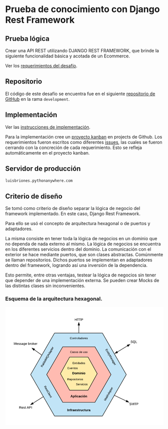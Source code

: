 # Prueba de conocimiento con Django Rest Framework

## Prueba lógica
Crear una API REST utilizando DJANGO REST FRAMEWORK, que brinde la siguiente funcionalidad básica y acotada de un
Ecommerce.

Ver los [requerimientos del desafío](documentacion/instrucciones_desafio.md).

## Repositorio
El código de este desafío se encuentra fue en el siguiente [repositorio de GitHub](https://github.com/VulturARG/clicOH-challenge/tree/development) en la rama `development`. 

## Implementación
Ver las [instrucciones de implementación](documentacion/instrucciones_implementacion.md).

Para la implementación cree un [proyecto kanban](https://github.com/VulturARG/clicOH-challenge/projects/1) en projects de Github.
Los requerimientos fueron escritos como diferentes [issues](https://github.com/VulturARG/clicOH-challenge/issues), 
las cuales se fueron cerrando con la concreción de cada requerimiento. Esto se refleja automáticamente en el proyecto kanban.

## Servidor de producción
```
luisbriones.pythonanywhere.com
```
## Criterio de diseño
Se tomó como criterio de diseño separar la lógica de negocio del framework implementado. En este caso, Django Rest Framework.

Para ello se usó el concepto de arquitectura hexagonal o de puertos y adaptadores.

La misma consiste en tener toda la lógica de negocios en un dominio que no dependa de nada externo al mismo. 
La lógica de negocios se encuentra en los diferentes servicios dentro del dominio. 
La comunicación con el exterior se hace mediante puertos, que son clases abstractas. Comúnmente se llaman repositorios.
Dichos puertos se implementan en adaptadores dentro del framework, logrando así una inversión de la dependencia.

Esto permite, entre otras ventajas, testear la lógica de negocios sin tener que depender de una implementación externa.
Se pueden crear Mocks de las distintas clases sin inconvenientes.

### Esquema de la arquitectura hexagonal.

![](imgs/arquitectura_hexagonal.png)